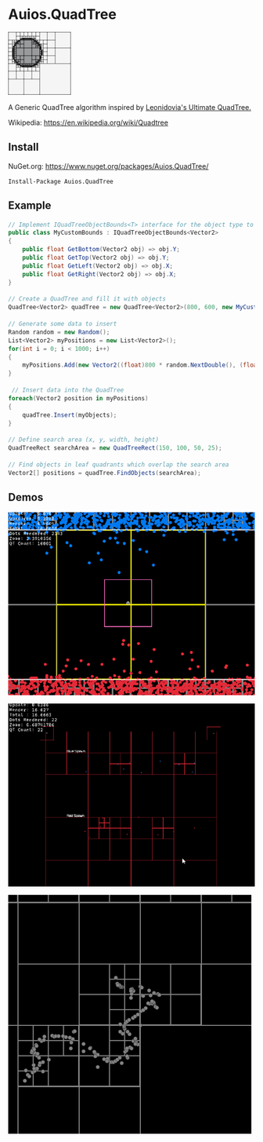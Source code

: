 # Auios.QuadTree

![Logo](https://github.com/Auios/Auios.QuadTree/blob/main/Media/Logo.png)

A Generic QuadTree algorithm inspired by [Leonidovia's Ultimate QuadTree.](https://github.com/leonidovia/UltimateQuadTree)

Wikipedia: https://en.wikipedia.org/wiki/Quadtree

## Install

NuGet.org: https://www.nuget.org/packages/Auios.QuadTree/

```
Install-Package Auios.QuadTree
```

## Example

```cs
// Implement IQuadTreeObjectBounds<T> interface for the object type to be stored
public class MyCustomBounds : IQuadTreeObjectBounds<Vector2>
{
    public float GetBottom(Vector2 obj) => obj.Y;
    public float GetTop(Vector2 obj) => obj.Y;
    public float GetLeft(Vector2 obj) => obj.X;
    public float GetRight(Vector2 obj) => obj.X;
}

// Create a QuadTree and fill it with objects
QuadTree<Vector2> quadTree = new QuadTree<Vector2>(800, 600, new MyCustomBounds());

// Generate some data to insert
Random random = new Random();
List<Vector2> myPositions = new List<Vector2>();
for(int i = 0; i < 1000; i++)
{
    myPositions.Add(new Vector2((float)800 * random.NextDouble(), (float)600 * random.NextDouble()));
}

 // Insert data into the QuadTree
foreach(Vector2 position in myPositions)
{
    quadTree.Insert(myObjects);
}

// Define search area (x, y, width, height)
QuadTreeRect searchArea = new QuadTreeRect(150, 100, 50, 25);

// Find objects in leaf quadrants which overlap the search area
Vector2[] positions = quadTree.FindObjects(searchArea);
```

## Demos

![Demo3](https://github.com/Auios/Auios.QuadTree/blob/main/Media/Demo3.gif)

![Demo2](https://github.com/Auios/Auios.QuadTree/blob/main/Media/Demo2.gif)

![Demo1](https://github.com/Auios/Auios.QuadTree/blob/main/Media/Demo1.png)
